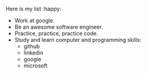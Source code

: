Here is my list :happy:
* Work at google.
* Be an awesome software engineer.
* Practice, practice, practice code.
* Study and learn computer and programming skills:
     - github
     - linkedin
     - google
     - microsoft
     
     
     
